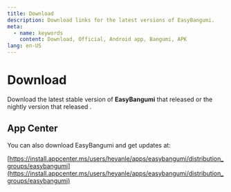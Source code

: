 ```yaml
---
title: Download
description: Download links for the latest versions of EasyBangumi.
meta:
  - name: keywords
    content: Download, Official, Android app, Bangumi, APK
lang: en-US
---
```

# Download
Download the latest stable version of **EasyBangumi** that released <ReleaseDate stable /> or the nightly version that released <ReleaseDate nightly />.

<DownloadButtons/>

<WhatsNew/>

## App Center

You can also download EasyBangumi and get updates at:

[https://install.appcenter.ms/users/heyanle/apps/easybangumi/distribution_groups/easybangumi](https://install.appcenter.ms/users/heyanle/apps/easybangumi/distribution_groups/easybangumi)
